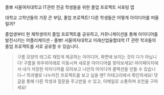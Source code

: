 졸뽀 서울여자대학교 IT관련 전공 학생들을 위한 졸업 프로젝트 서포팅 앱

대학교 고학년들의 가장 큰 부담, 졸업 프로젝트! 
다른 학생들은 어떻게 아이디어를 떠올릴까?

졸업생부터 현 재학생까지 졸업 프로젝트를 공유하고, 커뮤니케이션을 통해 아이디어를 발전시키는 어플리케이션 - 졸뽀! 
서울여자대학교 미래산업융합대학 IT 관련 학과들의 졸업 프로젝트를 서로 공유할 수 있습니다. 

> 구름 모양의 태그로 재밌게 제공하는 아이디어, 화면에 보이는 것이 다가 아닙니다! 구름을 좌우위아래로 이동시켜 새로운 아이디어를 찾아보세요! 
> 마이페이지에서 내가 저장한 아이디어를 모아보고 나만의 아이디어 콜렉션을 만들 수 있습니다~!
> 학과별로 나누어진 프로젝트를 보고 싶을 땐? 카테고리에서 확인하세요! 
> 댓글을 통해 다른 학생과 질문을 주고받을 수 있고, 이메일로 소통하며 조언을 구하세요! 
